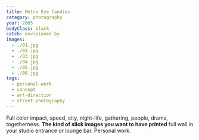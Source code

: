 ```yaml
---
title: Metro Eye Candies
category: photography
year: 2005
bodyClass: black
catch: envisioned by
images:
  - ./01.jpg
  - ./02.jpg
  - ./03.jpg
  - ./04.jpg
  - ./05.jpg
  - ./06.jpg
tags:
  - personal-work
  - concept
  - art-direction
  - street-photography
---
```


Full color impact, speed, city, night-life, gathering, people, drama, togetherness. **The kind of slick images you want to have printed** full wall in your studio entrance or lounge bar. Personal work.
